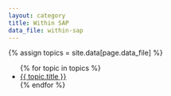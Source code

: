 ```yaml
---
layout: category
title: Within SAP
data_file: within-sap
---
```


{% assign topics = site.data[page.data_file] %}
<ul>
  {% for topic in topics %}
    <li><a href="/topics/{{ page.data_file }}/{{ topic.id }}.html">{{ topic.title }}</a></li>
  {% endfor %}
</ul>
